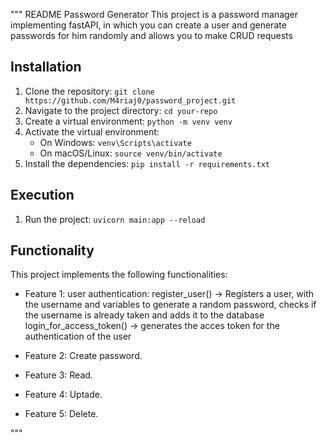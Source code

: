 """
README Password Generator
This project is a password manager implementing fastAPI, in which you can create a user and generate passwords for him randomly and allows you to make CRUD requests

## Installation
1. Clone the repository: `git clone https://github.com/M4riaj0/password_project.git`
2. Navigate to the project directory: `cd your-repo`
3. Create a virtual environment: `python -m venv venv`
4. Activate the virtual environment:
    - On Windows: `venv\Scripts\activate`
    - On macOS/Linux: `source venv/bin/activate`
5. Install the dependencies: `pip install -r requirements.txt`

## Execution
1. Run the project: `uvicorn main:app --reload`

## Functionality
This project implements the following functionalities:
- Feature 1: user authentication:
    register_user() -> Registers a user, with the username and variables to generate a random password, checks if the username is already taken and adds it to the database
    login_for_access_token() ->  generates the acces token for the authentication of the user

- Feature 2: Create password.
- Feature 3: Read.
- Feature 4: Uptade.
- Feature 5: Delete.

"""
